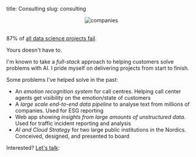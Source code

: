 title: Consulting
slug: consulting

<center>
<img  src="{static}/images/companies_all.png" alt="companies">
</center>
<br>

87% of <a href="https://venturebeat.com/2019/07/19/why-do-87-of-data-science-projects-never-make-it-into-production/" target="_blank">all data science projects fail</a>. 

Yours doesn't have to.

I'm known to take a *full-stack* approach to helping customers solve problems with AI. I pride myself on delivering projects from start to finish. 

Some problems I've helped solve in the past: 

- An *emotion recognition system* for call centres. Helping call center agents get visibility on the emotion/state of customers
- A *large scale end-to-end data pipeline* to analyse text from millions of companies.  Used for ESG reporting
- Web app showing *insights from large amounts of unstructured data*. Used for traffic incident reporting and analysis
- *AI and Cloud Strategy* for two large public institutions in the Nordics. Conceived, designed, and presented to board

Interested? <a href="https://cal.com/duarteocarmo/45min" target="_blank"> Let's talk</a>:

<!-- Cal inline embed code begins -->
<div style="width:100%;height:100%;overflow:scroll" id="my-cal-inline"></div>
<script type="text/javascript">
(function (C, A, L) { let p = function (a, ar) { a.q.push(ar); }; let d = C.document; C.Cal = C.Cal || function () { let cal = C.Cal; let ar = arguments; if (!cal.loaded) { cal.ns = {}; cal.q = cal.q || []; d.head.appendChild(d.createElement("script")).src = A; cal.loaded = true; } if (ar[0] === L) { const api = function () { p(api, arguments); }; const namespace = ar[1]; api.q = api.q || []; typeof namespace === "string" ? (cal.ns[namespace] = api) && p(api, ar) : p(cal, ar); return; } p(cal, ar); }; })(window, "https://app.cal.com/embed/embed.js", "init");
Cal("init", {origin:"https://app.cal.com"});
Cal("inline", {
  elementOrSelector:"#my-cal-inline",
  calLink: "duarteocarmo/45min"
});
Cal("ui", {
  theme: "light",
  styles: {
    branding: {"brandColor":"#000000"}
  }
})
</script>
<!-- Cal inline embed code ends -->





